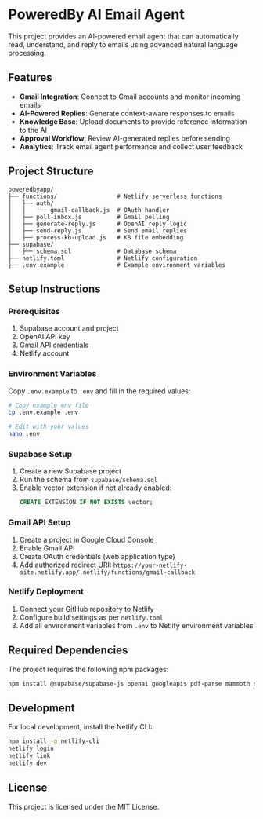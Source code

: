 
# PoweredBy AI Email Agent

This project provides an AI-powered email agent that can automatically read, understand, and reply to emails using advanced natural language processing.

## Features

- **Gmail Integration**: Connect to Gmail accounts and monitor incoming emails
- **AI-Powered Replies**: Generate context-aware responses to emails
- **Knowledge Base**: Upload documents to provide reference information to the AI
- **Approval Workflow**: Review AI-generated replies before sending
- **Analytics**: Track email agent performance and collect user feedback

## Project Structure

```
poweredbyapp/
├── functions/                 # Netlify serverless functions
│   ├── auth/
│   │   └── gmail-callback.js  # OAuth handler
│   ├── poll-inbox.js          # Gmail polling
│   ├── generate-reply.js      # OpenAI reply logic
│   ├── send-reply.js          # Send email replies
│   ├── process-kb-upload.js   # KB file embedding
├── supabase/
│   ├── schema.sql             # Database schema
├── netlify.toml               # Netlify configuration
├── .env.example               # Example environment variables
```

## Setup Instructions

### Prerequisites

1. Supabase account and project
2. OpenAI API key
3. Gmail API credentials
4. Netlify account

### Environment Variables

Copy `.env.example` to `.env` and fill in the required values:

```bash
# Copy example env file
cp .env.example .env

# Edit with your values
nano .env
```

### Supabase Setup

1. Create a new Supabase project
2. Run the schema from `supabase/schema.sql`
3. Enable vector extension if not already enabled:
   ```sql
   CREATE EXTENSION IF NOT EXISTS vector;
   ```

### Gmail API Setup

1. Create a project in Google Cloud Console
2. Enable Gmail API
3. Create OAuth credentials (web application type)
4. Add authorized redirect URI: `https://your-netlify-site.netlify.app/.netlify/functions/gmail-callback`

### Netlify Deployment

1. Connect your GitHub repository to Netlify
2. Configure build settings as per `netlify.toml`
3. Add all environment variables from `.env` to Netlify environment variables

## Required Dependencies

The project requires the following npm packages:

```bash
npm install @supabase/supabase-js openai googleapis pdf-parse mammoth node-fetch
```

## Development

For local development, install the Netlify CLI:

```bash
npm install -g netlify-cli
netlify login
netlify link
netlify dev
```

## License

This project is licensed under the MIT License.
